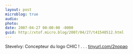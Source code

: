 ```yaml
---
layout: post
microblog: true
audio: 
photo: 
date: 2007-04-27 00:00:00 -0000
guid: http://xtof.micro.blog/2007/04/27/t41548512.html
---
```

SteveIvy: Concepteur du logo CHIC !      . . . [tinyurl.com/2nopao](http://tinyurl.com/2nopao)

